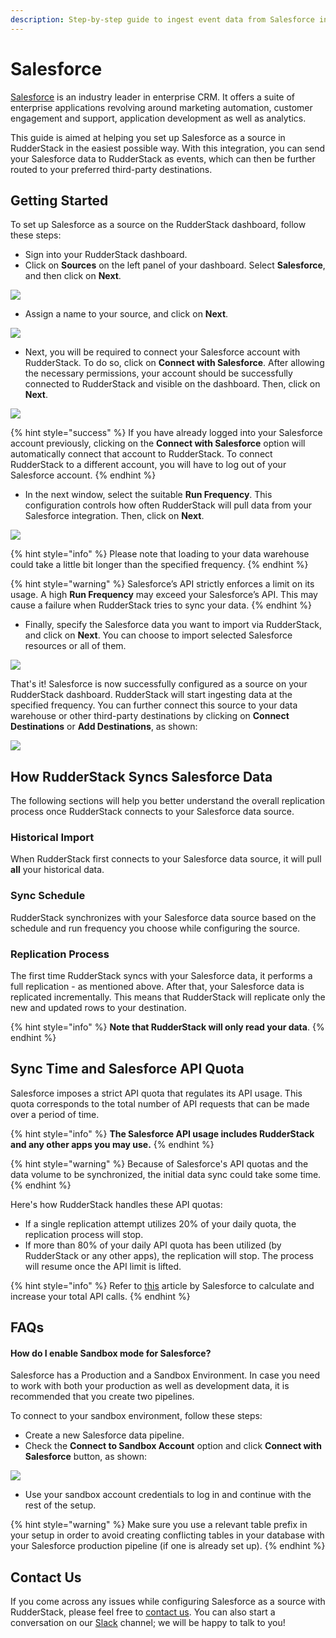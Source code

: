 ```yaml
---
description: Step-by-step guide to ingest event data from Salesforce into RudderStack
---
```


# Salesforce

[Salesforce](https://www.salesforce.com/in/?ir=1) is an industry leader in enterprise CRM. It offers a suite of enterprise applications revolving around marketing automation, customer engagement and support, application development as well as analytics. 

This guide is aimed at helping you set up Salesforce as a source in RudderStack in the easiest possible way. With this integration, you can send your Salesforce data to RudderStack as events, which can then be further routed to your preferred third-party destinations.

## Getting Started

To set up Salesforce as a source on the RudderStack dashboard, follow these steps:

* Sign into your RudderStack dashboard.
* Click on **Sources** on the left panel of your dashboard. Select **Salesforce**, and then click on **Next**.

![](../.gitbook/assets/1%20%285%29.png)

* Assign a name to your source, and click on **Next**.

![](../.gitbook/assets/2%20%287%29.png)

* Next, you will be required to connect your Salesforce account with RudderStack. To do so, click on **Connect with Salesforce**.  After allowing the necessary permissions, your account should be successfully connected to RudderStack and visible on the dashboard. Then, click on **Next**. 

![](../.gitbook/assets/3%20%285%29.png)

{% hint style="success" %}
If you have already logged into your Salesforce account previously, clicking on the **Connect with Salesforce** option will automatically connect that account to RudderStack. To connect RudderStack to a different account, you will have to log out of your Salesforce account.
{% endhint %}

* In the next window, select the suitable **Run Frequency**. This configuration controls how often RudderStack will pull data from your Salesforce integration. Then, click on **Next**.

![](../.gitbook/assets/4%20%286%29.png)

{% hint style="info" %}
Please note that loading to your data warehouse could take a little bit longer than the specified frequency.
{% endhint %}

{% hint style="warning" %}
Salesforce’s API strictly enforces a limit on its usage. A high **Run Frequency** may exceed your Salesforce’s API. This may cause a failure when RudderStack tries to sync your data.
{% endhint %}

* Finally, specify the Salesforce data you want to import via RudderStack, and click on **Next**. You can choose to import selected Salesforce resources or all of them.

![](../.gitbook/assets/5%20%285%29.png)

That's it! Salesforce is now successfully configured as a source on your RudderStack dashboard. RudderStack will start ingesting data at the specified frequency. You can further connect this source to your data warehouse or other third-party destinations by clicking on **Connect Destinations** or **Add Destinations**, as shown: 

![](../.gitbook/assets/6%20%284%29.png)

## How RudderStack Syncs Salesforce Data

The following sections will help you better understand the overall replication process once RudderStack connects to your Salesforce data source.

### Historical Import

When RudderStack first connects to your Salesforce data source, it will pull **all** your historical data. 

### Sync Schedule

RudderStack synchronizes with your Salesforce data source based on the schedule and run frequency you choose while configuring the source.

### Replication Process

The first time RudderStack syncs with your Salesforce data, it performs a full replication - as mentioned above. After that, your Salesforce data is replicated incrementally. This means that RudderStack will replicate only the new and updated rows to your destination. 

{% hint style="info" %}
**Note that RudderStack will only read your data**.
{% endhint %}

## Sync Time and Salesforce API Quota

Salesforce imposes a strict API quota that regulates its API usage. This quota corresponds to the total number of API requests that can be made over a period of time. 

{% hint style="info" %}
**The Salesforce API usage includes RudderStack and any other apps you may use.**
{% endhint %}

{% hint style="warning" %}
Because of Salesforce's API quotas and the data volume to be synchronized, the initial data sync could take some time. 
{% endhint %}

Here's how RudderStack handles these API quotas:

* If a single replication attempt utilizes 20% of your daily quota, the replication process will stop.
* If more than 80% of your daily API quota has been utilized \(by RudderStack or any other apps\), the replication will stop. The process will resume once the API limit is lifted.

{% hint style="info" %}
Refer to [this](https://developer.salesforce.com/docs/atlas.en-us.salesforce_app_limits_cheatsheet.meta/salesforce_app_limits_cheatsheet/salesforce_app_limits_platform_api.htm) article by Salesforce to calculate and increase your total API calls.
{% endhint %}

## FAQs

#### How do I enable Sandbox mode for Salesforce?

Salesforce has a Production and a Sandbox Environment. In case you need to work with both your production as well as development data, it is recommended that you create two pipelines.

To connect to your sandbox environment, follow these steps:

* Create a new Salesforce data pipeline.
* Check the **Connect to Sandbox Account** option and click **Connect with Salesforce** button, as shown:

![](../.gitbook/assets/sf_sandbox_1-736x141.png)

* Use your sandbox account credentials to log in and continue with the rest of the setup.

{% hint style="warning" %}
Make sure you use a relevant table prefix in your setup in order to avoid creating conflicting tables in your database with your Salesforce production pipeline \(if one is already set up\).
{% endhint %}

## Contact Us

If you come across any issues while configuring Salesforce as a source with RudderStack, please feel free to [contact us](mailto:%20contact@rudderstack.com). You can also start a conversation on our [Slack](https://resources.rudderstack.com/join-rudderstack-slack) channel; we will be happy to talk to you!

